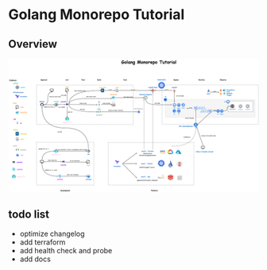 # Golang Monorepo Tutorial

## Overview 

![](.\docs\assets\monorepo.drawio.png)

## todo list

- optimize changelog
- add terraform
- add health check and probe
- add docs
